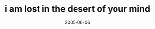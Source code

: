 ---
layout: base.njk
title : 'i am lost in the desert of your mind' 
view_title : 'i am lost in the desert of your mind' 
year : '2005' 
date : '2005-06-06' 
img_file : '/drawing/iamlostinthedesertofyourmin.png' 
html_file : 'iamlostinthedesertofyourmin' 
next_html : 'ohgodwhathaveidone.html' 
year_order : '88' 
permalink : "title/{{html_file}}.html"
---